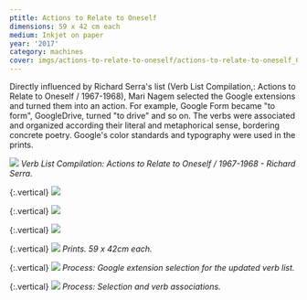 ```yaml
---
ptitle: Actions to Relate to Oneself
dimensions: 59 x 42 cm each
medium: Inkjet on paper
year: '2017'
category: machines
cover: imgs/actions-to-relate-to-oneself/actions-to-relate-to-oneself_00.jpg
---
```

Directly influenced by Richard Serra's list (Verb List Compilation,: Actions to Relate to Oneself / 1967-1968), Mari Nagem selected the Google extensions and turned them into an action. For example, Google Form became "to form", GoogleDrive, turned "to drive" and so on. The verbs were associated and organized according their literal and metaphorical sense, bordering concrete poetry. Google's color standards and typography were used in the prints.

![]({{site.baseurl}}/imgs/actions-to-relate-to-oneself/serra_actions_moma.jpg)
_Verb List Compilation: Actions to Relate to Oneself / 1967-1968 - Richard Serra._

{:.vertical}
![]({{site.baseurl}}/imgs/actions-to-relate-to-oneself/actions-to-relate-to-oneself_01-azul.jpg)

{:.vertical}
![]({{site.baseurl}}/imgs/actions-to-relate-to-oneself/actions-to-relate-to-oneself_02-vermelho.jpg)

{:.vertical}
![]({{site.baseurl}}/imgs/actions-to-relate-to-oneself/actions-to-relate-to-oneself_03-amarelo.jpg)

{:.vertical}
![]({{site.baseurl}}/imgs/actions-to-relate-to-oneself/actions-to-relate-to-oneself_04-verde.jpg)
_Prints. 59 x 42cm each._

{:.vertical}
![]({{site.baseurl}}/imgs/actions-to-relate-to-oneself/actions-to-relate-to-oneself_5948.jpg)
_Process: Google extension selection for the updated verb list._

{:.vertical}
![]({{site.baseurl}}/imgs/actions-to-relate-to-oneself/actions-to-relate-to-oneself_5953.jpg)
_Process: Selection and verb associations._
